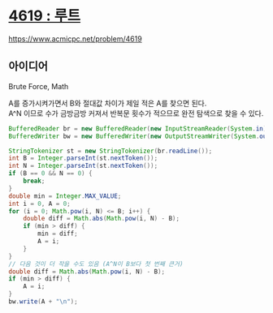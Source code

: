 # [4619 : 루트](https://www.acmicpc.net/problem/4619)
https://www.acmicpc.net/problem/4619

## 아이디어
Brute Force, Math

A를 증가시켜가면서 B와 절대값 차이가 제일 적은 A를 찾으면 된다.  
A^N 이므로 수가 금방금방 커져서 반복문 횟수가 적으므로 완전 탐색으로 찾을 수 있다.
```java
BufferedReader br = new BufferedReader(new InputStreamReader(System.in));
BufferedWriter bw = new BufferedWriter(new OutputStreamWriter(System.out));

StringTokenizer st = new StringTokenizer(br.readLine());
int B = Integer.parseInt(st.nextToken());
int N = Integer.parseInt(st.nextToken());
if (B == 0 && N == 0) {
    break;
}
double min = Integer.MAX_VALUE;
int i = 0, A = 0;
for (i = 0; Math.pow(i, N) <= B; i++) {
    double diff = Math.abs(Math.pow(i, N) - B);
    if (min > diff) {
        min = diff;
        A = i;
    }
}
// 다음 것이 더 작을 수도 있음 (A^N이 B보다 첫 번째 큰거)
double diff = Math.abs(Math.pow(i, N) - B);
if (min > diff) {
    A = i;
}
bw.write(A + "\n");
```